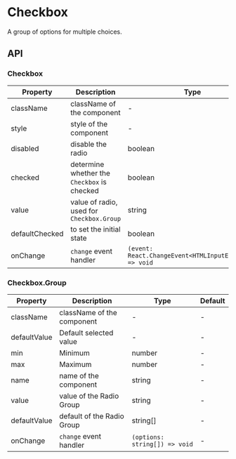 # Checkbox

A group of options for multiple choices.

<div id="demos"></div>

## API

### Checkbox

| Property | Description | Type | Default |
| --- | --- | --- | --- |
| className | className of the component | - | - |
| style | style of the component | - | - |
| disabled | disable the radio | boolean | false |
| checked | determine whether the `Checkbox` is checked | boolean | - |
| value | value of radio, used for `Checkbox.Group` | string | - |
| defaultChecked | to set the initial state | boolean | - |
| onChange | `change` event handler | `(event: React.ChangeEvent<HTMLInputElement>) => void` | - |

### Checkbox.Group

| Property     | Description                | Type                          | Default |
| ------------ | -------------------------- | ----------------------------- | ------- |
| className    | className of the component | -                             | -       |
| defaultValue | Default selected value     | -                             | -       |
| min          | Minimum                    | number                        | -       |
| max          | Maximum                    | number                        | -       |
| name         | name of the component      | string                        | -       |
| value        | value of the Radio Group   | string                        | -       |
| defaultValue | default of the Radio Group | string[]                      | -       |
| onChange     | `change` event handler     | `(options: string[]) => void` | -       |
